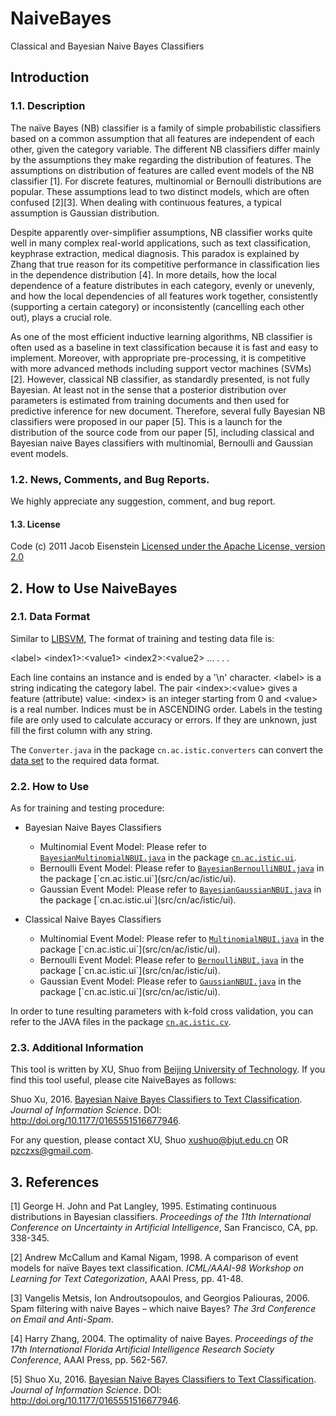 # NaiveBayes
Classical and Bayesian Naive Bayes Classifiers

## Introduction

### 1.1. Description
The naïve Bayes (NB) classifier is a family of simple probabilistic classifiers based on a common assumption that all features are independent of each other, given the category variable. The different NB classifiers differ mainly by the assumptions they make regarding the distribution of features. The assumptions on distribution of features are called event models of the NB classifier [1]. For discrete features, multinomial or Bernoulli distributions are popular. These assumptions lead to two distinct models, which are often confused [2][3]. When dealing with continuous features, a typical assumption is Gaussian distribution. 

Despite apparently over-simplifier assumptions, NB classifier works quite well in many complex real-world applications, such as text classification, keyphrase extraction, medical diagnosis. This paradox is explained by Zhang that true reason for its competitive performance in classification lies in the dependence distribution [4]. In more details, how the local dependence of a feature distributes in each category, evenly or unevenly, and how the local dependencies of all features work together, consistently (supporting a certain category) or inconsistently (cancelling each other out), plays a crucial role.

As one of the most efficient inductive learning algorithms, NB classifier is often used as a baseline in text classification because it is fast and easy to implement. Moreover, with appropriate pre-processing, it is competitive with more advanced methods including support vector machines (SVMs) [2]. However, classical NB classifier, as standardly presented, is not fully Bayesian. At least not in the sense that a posterior distribution over parameters is estimated from training documents and then used for predictive inference for new document. Therefore, several fully Bayesian NB classifiers were proposed in our paper [5]. This is a launch for the distribution of the source code from our paper [5], including classical and Bayesian naive Bayes classifiers with multinomial, Bernoulli and Gaussian event models. 

### 1.2. News, Comments, and Bug Reports.
We highly appreciate any suggestion, comment, and bug report.

#### 1.3. License
Code (c) 2011 Jacob Eisenstein
[Licensed under the Apache License, version 2.0](http://www.apache.org/licenses/LICENSE-2.0.html)

## 2. How to Use NaiveBayes

### 2.1. Data Format
Similar to [LIBSVM](https://www.csie.ntu.edu.tw/~cjlin/libsvm/), The format of training and testing data file is:

\<label\> \<index1\>:\<value1\> \<index2\>:\<value2\> ...
.
.
.

Each line contains an instance and is ended by a '\n' character.  \<label\> is a string indicating the category label. The pair \<index\>:\<value\> gives a feature (attribute) value: \<index\> is an integer starting from 0 and \<value\> is a real number. Indices
must be in ASCENDING order. Labels in the testing file are only used to calculate accuracy or errors. If they are unknown, just fill the
first column with any string.

The `Converter.java` in the package `cn.ac.istic.converters` can convert the [data set](http://ana.cachopo.org/datasets-for-single-label-text-categorization) to the required data format. 

### 2.2. How to Use
As for training and testing procedure: 

* Bayesian Naive Bayes Classifiers
    * Multinomial Event Model: Please refer to [`BayesianMultinomialNBUI.java`](src/cn/ac/istic/ui/BayesianMultinomialNBUI.java) in the package [`cn.ac.istic.ui`](src/cn/ac/istic/ui).
    * Bernoulli Event Model: Please refer to [`BayesianBernoulliNBUI.java`](src/cn/ac/istic/ui/`BayesianBernoulliNBUI.java) in the package [`cn.ac.istic.ui`](src/cn/ac/istic/ui).
    * Gaussian Event Model: Please refer to [`BayesianGaussianNBUI.java`](src/cn/ac/istic/ui/`BayesianGaussianNBUI.java) in the package [`cn.ac.istic.ui`](src/cn/ac/istic/ui).

* Classical Naive Bayes Classifiers
    * Multinomial Event Model: Please refer to [`MultinomialNBUI.java`](src/cn/ac/istic/ui/`MultinomialNBUI.java) in the package [`cn.ac.istic.ui`](src/cn/ac/istic/ui).
    * Bernoulli Event Model: Please refer to [`BernoulliNBUI.java`](src/cn/ac/istic/ui/`BernoulliNBUI.java) in the package [`cn.ac.istic.ui`](src/cn/ac/istic/ui).
    * Gaussian Event Model: Please refer to [`GaussianNBUI.java`](src/cn/ac/istic/ui/`GaussianNBUI.java) in the package [`cn.ac.istic.ui`](src/cn/ac/istic/ui).

In order to tune resulting parameters with k-fold cross validation, you can refer to the JAVA files in the package [`cn.ac.istic.cv`](src/cn/ac/istic/cv).

### 2.3. Additional Information
This tool is written by XU, Shuo from [Beijing University of Technology](http://www.bjut.edu.cn). If you find this tool useful, please cite NaiveBayes as follows:

Shuo Xu, 2016. [Bayesian Naive Bayes Classifiers to Text Classification](http://jis.sagepub.com/content/early/2016/11/14/0165551516677946.abstract). *Journal of Information Science*. DOI: http://doi.org/10.1177/0165551516677946. 

For any question, please contact XU, Shuo xushuo@bjut.edu.cn OR pzczxs@gmail.com.

## 3. References
[1]	George H. John and Pat Langley, 1995. Estimating continuous distributions in Bayesian classifiers. *Proceedings of the 11th International Conference on Uncertainty in Artificial Intelligence*, San Francisco, CA, pp. 338-345. 

[2]	Andrew McCallum and Kamal Nigam, 1998. A comparison of event models for naïve Bayes text classification. *ICML/AAAI-98 Workshop on Learning for Text Categorization*, AAAI Press, pp. 41-48. 

[3]	Vangelis Metsis, Ion Androutsopoulos, and Georgios Paliouras, 2006. Spam filtering with naive Bayes – which naive Bayes? *The 3rd Conference on Email and Anti-Spam*. 

[4]	Harry Zhang, 2004. The optimality of naive Bayes. *Proceedings of the 17th International Florida Artificial Intelligence Research Society Conference*, AAAI Press, pp. 562-567. 

[5] Shuo Xu, 2016. [Bayesian Naive Bayes Classifiers to Text Classification](http://jis.sagepub.com/content/early/2016/11/14/0165551516677946.abstract). *Journal of Information Science*. DOI: http://doi.org/10.1177/0165551516677946. 

